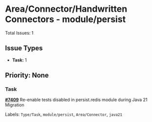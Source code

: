 # Area/Connector/Handwritten Connectors - module/persist

Total Issues: 1

## Issue Types

- **Task:** 1

## Priority: None

### Task

**[#7409](https://github.com/ballerina-platform/ballerina-library/issues/7409)** Re-enable tests disabled in persist.redis module during Java 21 Migration

Labels: `Type/Task`, `module/persist`, `Area/Connector`, `java21`

